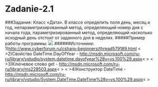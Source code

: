 Zadanie-2.1
===========
###Задание:
Класс «Дата». В классе определить поля день, месяц и год, непараметризированный метод, определяющий номер дня с начала года, 
параметризированный метод, определяющий насколько исходный день отстоит от заданного дня в неделях.
#####Пример работы программы:
<a target="_blank" href="http://fastpic.ru"><img src="http://i65.fastpic.ru/big/2014/0717/5d/f9041ba3e0a0398f64293cf37e35d75d.jpg" border="0"></a>
######Источники:
1)http://www.cyberforum.ru/csharp-beginners/thread579189.html
< >2)Свойство DateTime.DayOfYear - http://msdn.microsoft.com/ru-ru/library/vstudio/system.datetime.dayofyear%28v=vs.100%29.aspx< >
< >3)Ключевое слово get - http://msdn.microsoft.com/ru-ru/library/ms228503.aspx< >
< >4)Конструктор DateTime - http://msdn.microsoft.com/ru-ru/library/vstudio/System.DateTime.DateTime%28v=vs.100%29.aspx< >
